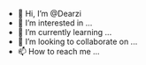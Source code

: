 - 👋 Hi, I’m @Dearzi
- 👀 I’m interested in ...
- 🌱 I’m currently learning ...
- 💞️ I’m looking to collaborate on ...
- 📫 How to reach me ...

<!---
Dearzi/Dearzi is a ✨ special ✨ repository because its `README.md` (this file) appears on your GitHub profile.
You can click the Preview link to take a look at your changes.
--->
